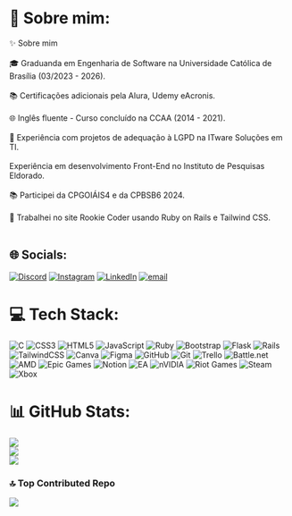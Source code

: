 # 💫 Sobre mim:
✨ Sobre mim<br><br>🎓 Graduanda em Engenharia de Software na Universidade Católica de Brasília (03/2023 - 2026).<br><br>📚 Certificações adicionais pela Alura, Udemy eAcronis.<br><br>🌐 Inglês fluente - Curso concluído na CCAA (2014 - 2021).<br><br>💼 Experiência com projetos de adequação à LGPD na ITware Soluções em TI.<br><br>Experiência em desenvolvimento Front-End no Instituto de Pesquisas Eldorado.<br><br>📚 Participei da CPGOIÁIS4 e da CPBSB6 2024.<br><br>🚀 Trabalhei no site Rookie Coder usando Ruby on Rails e Tailwind CSS.<br><br>


## 🌐 Socials:
[![Discord](https://img.shields.io/badge/Discord-%237289DA.svg?logo=discord&logoColor=white)](https://discord.gg/aninhaww) [![Instagram](https://img.shields.io/badge/Instagram-%23E4405F.svg?logo=Instagram&logoColor=white)](https://instagram.com/ana.lurm) [![LinkedIn](https://img.shields.io/badge/LinkedIn-%230077B5.svg?logo=linkedin&logoColor=white)](https://linkedin.com/in/ana-luiza-rodrigues-machado) [![email](https://img.shields.io/badge/Email-D14836?logo=gmail&logoColor=white)](mailto:anarmachadolu@gmail.com) 

# 💻 Tech Stack:
![C](https://img.shields.io/badge/c-%2300599C.svg?style=flat-square&logo=c&logoColor=white) ![CSS3](https://img.shields.io/badge/css3-%231572B6.svg?style=flat-square&logo=css3&logoColor=white) ![HTML5](https://img.shields.io/badge/html5-%23E34F26.svg?style=flat-square&logo=html5&logoColor=white) ![JavaScript](https://img.shields.io/badge/javascript-%23323330.svg?style=flat-square&logo=javascript&logoColor=%23F7DF1E) ![Ruby](https://img.shields.io/badge/ruby-%23CC342D.svg?style=flat-square&logo=ruby&logoColor=white) ![Bootstrap](https://img.shields.io/badge/bootstrap-%238511FA.svg?style=flat-square&logo=bootstrap&logoColor=white) ![Flask](https://img.shields.io/badge/flask-%23000.svg?style=flat-square&logo=flask&logoColor=white) ![Rails](https://img.shields.io/badge/rails-%23CC0000.svg?style=flat-square&logo=ruby-on-rails&logoColor=white) ![TailwindCSS](https://img.shields.io/badge/tailwindcss-%2338B2AC.svg?style=flat-square&logo=tailwind-css&logoColor=white) ![Canva](https://img.shields.io/badge/Canva-%2300C4CC.svg?style=flat-square&logo=Canva&logoColor=white) ![Figma](https://img.shields.io/badge/figma-%23F24E1E.svg?style=flat-square&logo=figma&logoColor=white) ![GitHub](https://img.shields.io/badge/github-%23121011.svg?style=flat-square&logo=github&logoColor=white) ![Git](https://img.shields.io/badge/git-%23F05033.svg?style=flat-square&logo=git&logoColor=white) ![Trello](https://img.shields.io/badge/Trello-%23026AA7.svg?style=flat-square&logo=Trello&logoColor=white) ![Battle.net](https://img.shields.io/badge/battle.net-%2300AEFF.svg?style=flat-square&logo=battle.net&logoColor=white) ![AMD](https://img.shields.io/badge/AMD-%23000000.svg?style=flat-square&logo=amd&logoColor=white) ![Epic Games](https://img.shields.io/badge/epicgames-%23313131.svg?style=flat-square&logo=epicgames&logoColor=white) ![Notion](https://img.shields.io/badge/Notion-%23000000.svg?style=flat-square&logo=notion&logoColor=white) ![EA](https://img.shields.io/badge/ea-%23000000.svg?style=flat-square&logo=ea&logoColor=white) ![nVIDIA](https://img.shields.io/badge/nVIDIA-%2376B900.svg?style=flat-square&logo=nVIDIA&logoColor=white) ![Riot Games](https://img.shields.io/badge/riotgames-D32936.svg?style=flat-square&logo=riotgames&logoColor=white) ![Steam](https://img.shields.io/badge/steam-%23000000.svg?style=flat-square&logo=steam&logoColor=white) ![Xbox](https://img.shields.io/badge/xbox-%23107C10.svg?style=flat-square&logo=xbox&logoColor=white)
# 📊 GitHub Stats:
![](https://github-readme-stats.vercel.app/api?username=Lolita0000&theme=neon&hide_border=true&include_all_commits=true&count_private=true)<br/>
![](https://github-readme-streak-stats.herokuapp.com/?user=Lolita0000&theme=neon&hide_border=true)<br/>
![](https://github-readme-stats.vercel.app/api/top-langs/?username=Lolita0000&theme=neon&hide_border=true&include_all_commits=true&count_private=true&layout=compact)

### 🔝 Top Contributed Repo
![](https://github-contributor-stats.vercel.app/api?username=Lolita0000&limit=5&theme=neon&combine_all_yearly_contributions=true)
